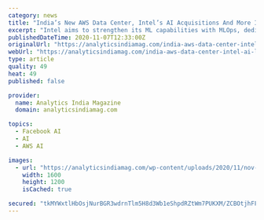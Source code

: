 ```yaml
---
category: news
title: "India’s New AWS Data Center, Intel’s AI Acquisitions And More In This Week’s Top News"
excerpt: "Intel aims to strengthen its ML capabilities with MLOps, dedicated operating systems for ML developers and optimised platforms."
publishedDateTime: 2020-11-07T12:33:00Z
originalUrl: "https://analyticsindiamag.com/india-aws-data-center-intel-ai-latest-news/"
webUrl: "https://analyticsindiamag.com/india-aws-data-center-intel-ai-latest-news/"
type: article
quality: 49
heat: 49
published: false

provider:
  name: Analytics India Magazine
  domain: analyticsindiamag.com

topics:
  - Facebook AI
  - AI
  - AWS AI

images:
  - url: "https://analyticsindiamag.com/wp-content/uploads/2020/11/nov-news.jpg"
    width: 1600
    height: 1200
    isCached: true

secured: "tkMYWxtlHbOsjNurBGR3wdrnTlm5H8d3Wb1eShpdRZtWm7PUKXM/ZCBOtjhFFc20Dc3OwVacEa50FOH2nUbKnVqQ1WRGgrdhPAs6BAZjWk2KVDGxZCmg2jeyIVs89wTwTtcHrBoDLcGKKVODABvOi5ckPx/OYf+w4jPYQMlRoG18e3LV3eiDPrhJ/11vYEUi6V7eWHWjWD6O2U+BZWIanqGdwPiAgB23uDf2a3/FZSfHyIHJQMEuUfD9z4z1CQnOwgp18KGMYDODWktRibWK84ActtM2yYUlALmnEJoUtHfs3Cl7zA4Pp/iS3WxYidh71ZEVUke7hEvLw0kVXb0kOZiJzg8zm9jCKFmb6aJKvV0=;8upppMu9PkhSebgChjlzCg=="
---
```


